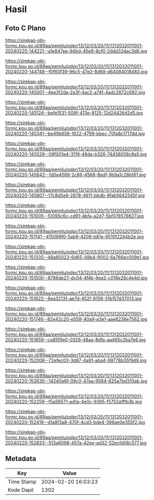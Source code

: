 # Hasil

## Foto C Plano

https://sirekap-obj-formc.kpu.go.id/89aa/pemilu/pdpr/13/12/03/20/11/1312032011001-20240220-144221--a1e847ee-94bd-45e9-8cf0-2ddd324ac3d8.jpg

https://sirekap-obj-formc.kpu.go.id/89aa/pemilu/pdpr/13/12/03/20/11/1312032011001-20240220-144748--f0f60f39-96c5-47e2-8d69-d64084018483.jpg

https://sirekap-obj-formc.kpu.go.id/89aa/pemilu/pdpr/13/12/03/20/11/1312032011001-20240220-145001--4ee3f2da-2a3f-4ac2-a74f-4adc2872c682.jpg

https://sirekap-obj-formc.kpu.go.id/89aa/pemilu/pdpr/13/12/03/20/11/1312032011001-20240220-145124--befe1531-509f-413e-8125-12d24426d2d5.jpg

https://sirekap-obj-formc.kpu.go.id/89aa/pemilu/pdpr/13/12/03/20/11/1312032011001-20240220-145341--be49b656-1622-4799-bbec-70fa8c1717dd.jpg

https://sirekap-obj-formc.kpu.go.id/89aa/pemilu/pdpr/13/12/03/20/11/1312032011001-20240220-145529--09f001e4-3119-48da-b326-74458058c8a5.jpg

https://sirekap-obj-formc.kpu.go.id/89aa/pemilu/pdpr/13/12/03/20/11/1312032011001-20240220-145642--1d0e4589-2c66-4568-8edf-9b9a1c28b161.jpg

https://sirekap-obj-formc.kpu.go.id/89aa/pemilu/pdpr/13/12/03/20/11/1312032011001-20240220-145807--f7c8d5e9-2878-4611-bbdb-9fab5642545f.jpg

https://sirekap-obj-formc.kpu.go.id/89aa/pemilu/pdpr/13/12/03/20/11/1312032011001-20240220-151005--51095c6c-cd91-4bfa-a2d7-5bf078578627.jpg

https://sirekap-obj-formc.kpu.go.id/89aa/pemilu/pdpr/13/12/03/20/11/1312032011001-20240220-151141--415099f0-5ab9-4209-b81e-9510f2244b2e.jpg

https://sirekap-obj-formc.kpu.go.id/89aa/pemilu/pdpr/13/12/03/20/11/1312032011001-20240220-151335--48a65023-6d65-48b4-9002-6a766ec009e1.jpg

https://sirekap-obj-formc.kpu.go.id/89aa/pemilu/pdpr/13/12/03/20/11/1312032011001-20240220-151500--8786de27-dc04-4f4b-9ea2-c018e26c4e4d.jpg

https://sirekap-obj-formc.kpu.go.id/89aa/pemilu/pdpr/13/12/03/20/11/1312032011001-20240220-151622--8ea32131-ae7d-452f-8158-31b157d37013.jpg

https://sirekap-obj-formc.kpu.go.id/89aa/pemilu/pdpr/13/12/03/20/11/1312032011001-20240220-151746--82e42c20-e559-40a9-a3e1-aae8236e7562.jpg

https://sirekap-obj-formc.kpu.go.id/89aa/pemilu/pdpr/13/12/03/20/11/1312032011001-20240220-151859--ca85f9e0-0326-48aa-8dfa-aa465c2ba7e6.jpg

https://sirekap-obj-formc.kpu.go.id/89aa/pemilu/pdpr/13/12/03/20/11/1312032011001-20240220-152008--72efec03-3d87-4a91-aba4-99778b35f9d9.jpg

https://sirekap-obj-formc.kpu.go.id/89aa/pemilu/pdpr/13/12/03/20/11/1312032011001-20240220-152630--14240e6f-09c0-47aa-9584-825a7bd310ab.jpg

https://sirekap-obj-formc.kpu.go.id/89aa/pemilu/pdpr/13/12/03/20/11/1312032011001-20240220-152259--f5a56571-ad1a-4e0c-9395-f5752a1ffb3b.jpg

https://sirekap-obj-formc.kpu.go.id/89aa/pemilu/pdpr/13/12/03/20/11/1312032011001-20240220-152419--d1a8f3a8-470f-4cd3-bde4-398ae0e355f2.jpg

https://sirekap-obj-formc.kpu.go.id/89aa/pemilu/pdpr/13/12/03/20/11/1312032011001-20240220-152833--513a6098-457a-42ee-ad32-52ecfd08c577.jpg


## Metadata

| Key        | Value               |
| ---------- | ------------------- |
| Time Stamp | 2024-02-20 16:03:23 |
| Kode Dapil | 1302                |



